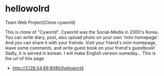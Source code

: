 # hellowolrd
Team Web Project(Clone cyworld)

This is clone of "Cyworld".
Cyworld was the Social-Media in 2000's Korea.
You can write diary, post, also upload photo on your own 'mini-homepage'. And you can share it with your freinds. 
Visit your friend's mini-homepage, leave some comments, and write guest book on your friend's guestbook!
Sadly, it is served in korean. I will make English version someday...
This is the url of this page
- http://3.128.54.89:8080/helloworld

